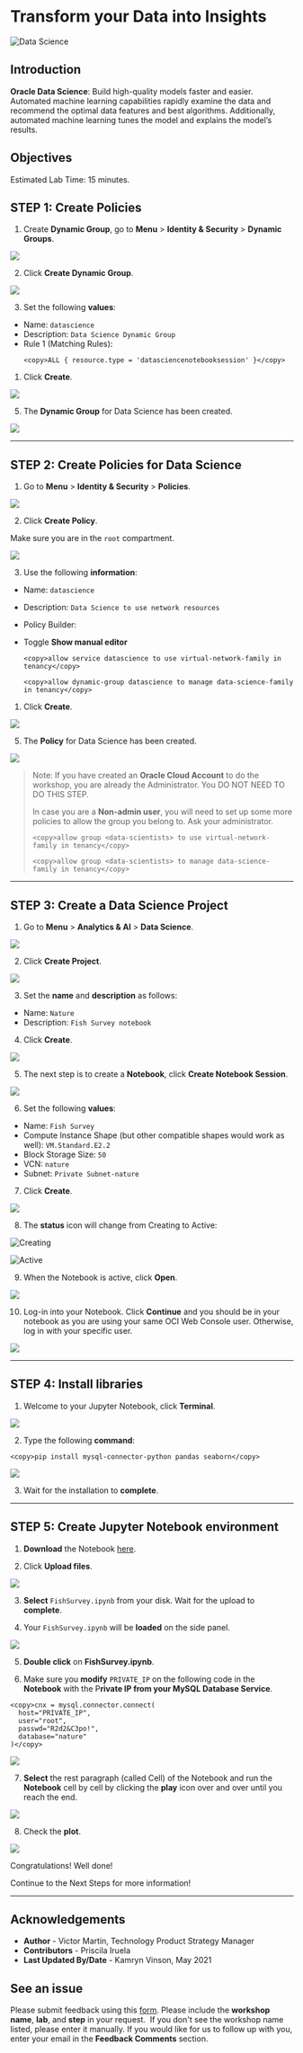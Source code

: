# Transform your Data into Insights

![Data Science](images/ds_banner.jpg)

## Introduction

**Oracle Data Science**: Build high-quality models faster and easier. Automated machine learning capabilities rapidly examine the data and recommend the optimal data features and best algorithms. Additionally, automated machine learning tunes the model and explains the model’s results.

## Objectives

Estimated Lab Time: 15 minutes.

## STEP 1: Create Policies

1. Create **Dynamic Group**, go to **Menu** > **Identity & Security** > **Dynamic Groups**.

![](images/ds_dynamic_group_menu.png)

2. Click **Create Dynamic Group**.

![](images/ds_dynamic_group_create_button.png)

3. Set the following **values**:

- Name: `datascience`
- Description: `Data Science Dynamic Group`
- Rule 1 (Matching Rules):
  ```
  <copy>ALL { resource.type = 'datasciencenotebooksession' }</copy>
  ```

1. Click **Create**.

![](images/ds_dynamic_group_create.png)

5. The **Dynamic Group** for Data Science has been created.

![](images/ds_dynamic_group_review.png)

---

## STEP 2: Create Policies for Data Science

1. Go to **Menu** > **Identity & Security** > **Policies**.

![](images/identity_policies_menu.png)

2. Click **Create Policy**.

Make sure you are in the `root` compartment.

![](images/ds_policies_create_button.png)

3. Use the following **information**:

- Name: `datascience`
- Description: `Data Science to use network resources`
- Policy Builder:
- Toggle **Show manual editor**

  ```
  <copy>allow service datascience to use virtual-network-family in tenancy</copy>
  ```

  ```
  <copy>allow dynamic-group datascience to manage data-science-family in tenancy</copy>
  ```

1. Click **Create**.

![](images/ds_policies_create.png)

5. The **Policy** for Data Science has been created.

![](images/ds_policies_create_review.png)

> Note: If you have created an **Oracle Cloud Account** to do the workshop, you are already the Administrator. You DO NOT NEED TO DO THIS STEP.
>
> In case you are a **Non-admin user**, you will need to set up some more policies to allow the group you belong to. Ask your administrator.
>
> ```
> <copy>allow group <data-scientists> to use virtual-network-family in tenancy</copy>
> ```
>
> ```
> <copy>allow group <data-scientists> to manage data-science-family in tenancy</copy>
> ```

---

## STEP 3: Create a Data Science Project

1. Go to **Menu** > **Analytics & AI** > **Data Science**.

![](images/ds_menu.png)

2. Click **Create Project**.

![](images/ds_create_project_button.png)

3. Set the **name** and **description** as follows:

- Name: `Nature`
- Description: `Fish Survey notebook`

4. Click **Create**.

![](images/ds_create_project.png)

5. The next step is to create a **Notebook**, click **Create Notebook Session**.

![](images/ds_create_notebook.png)

6. Set the following **values**:

- Name: `Fish Survey`
- Compute Instance Shape (but other compatible shapes would work as well): `VM.Standard.E2.2`
- Block Storage Size: `50`
- VCN: `nature`
- Subnet: `Private Subnet-nature`

7. Click **Create**.

![](images/ds_create_notebook_create.png)

8. The **status** icon will change from Creating to Active:

![Creating](images/datascience-creating.png)

![Active](images/datascience-active.png)

9. When the Notebook is active, click **Open**.

![](images/ds_create_notebook_open.png)

10. Log-in into your Notebook. Click **Continue** and you should be in your notebook as you are using your same OCI Web Console user. Otherwise, log in with your specific user.

![](images/ds_notebook_login.png)

---

## STEP 4: Install libraries

1. Welcome to your Jupyter Notebook, click **Terminal**.

![](images/ds_notebook_terminal.png)

2. Type the following **command**:

```
<copy>pip install mysql-connector-python pandas seaborn</copy>
```

![](images/ds_notebook_terminal_install.png)

3. Wait for the installation to **complete**.

---

## STEP 5: Create Jupyter Notebook environment

1. **Download** the Notebook <a href="./files/FishSurvey.ipynb" target="\_blank">here</a>.

2. Click **Upload files**.

![](images/ds_notebook_upload.png)

3. **Select** `FishSurvey.ipynb` from your disk. Wait for the upload to **complete**.

4. Your `FishSurvey.ipynb` will be **loaded** on the side panel.

![](images/ds_notebook_fish_notebook.png)

5. **Double click** on **FishSurvey.ipynb**.

6. Make sure you **modify** `PRIVATE_IP` on the following code in the **Notebook** with the P**rivate IP from your MySQL Database Service**.

```
<copy>cnx = mysql.connector.connect(
  host="PRIVATE_IP",
  user="root",
  passwd="R2d2&C3po!",
  database="nature"
)</copy>
```

![](images/ds_notebook_fish_notebook_run.png)

7. **Select** the rest paragraph (called Cell) of the Notebook and run the **Notebook** cell by cell by clicking the **play** icon over and over until you reach the end.

![](images/ds_notebook_fish_notebook_head.png)

8. Check the **plot**.

![](images/ds_notebook_fish_notebook_plot.png)

Congratulations! Well done!

Continue to the Next Steps for more information!

---

## **Acknowledgements**

- **Author** - Victor Martin, Technology Product Strategy Manager
- **Contributors** - Priscila Iruela
- **Last Updated By/Date** - Kamryn Vinson, May 2021

## See an issue

Please submit feedback using this [form](https://apexapps.oracle.com/pls/apex/f?p=133:1:::::P1_FEEDBACK:1). Please include the **workshop name**, **lab**, and **step** in your request.  If you don't see the workshop name listed, please enter it manually. If you would like for us to follow up with you, enter your email in the **Feedback Comments** section.
